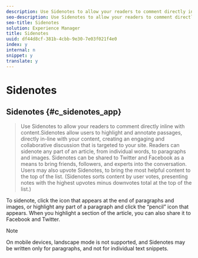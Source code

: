 ```yaml
---
description: Use Sidenotes to allow your readers to comment directly inline with content.
seo-description: Use Sidenotes to allow your readers to comment directly inline with content.
seo-title: Sidenotes
solution: Experience Manager
title: Sidenotes
uuid: df44d8cf-381b-4cbb-9e30-7e03f021f4e0
index: y
internal: n
snippet: y
translate: y
---
```


# Sidenotes

## Sidenotes {#c_sidenotes_app}
>Use Sidenotes to allow your readers to comment directly inline with content.Sidenotes allow users to highlight and annotate passages, directly in-line with your content, creating an engaging and collaborative discussion that is targeted to your site. Readers can sidenote any part of an article, from individual words, to paragraphs and images. Sidenotes can be shared to Twitter and Facebook as a means to bring friends, followers, and experts into the conversation. Users may also upvote Sidenotes, to bring the most helpful content to the top of the list. (Sidenotes sorts content by user votes, presenting notes with the highest upvotes minus downvotes total at the top of the list.)

To sidenote, click the icon that appears at the end of paragraphs and images, or highlight any part of a paragraph and click the “pencil” icon that appears. When you highlight a section of the article, you can also share it to Facebook and Twitter.

>[!NOTE]
>
>On mobile devices, landscape mode is not supported, and Sidenotes may be written only for paragraphs, and not for individual text snippets.

